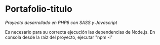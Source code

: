 # Portafolio-titulo

*Proyecto desarrollado en PHP8 con SASS y Javascript*

Es necesario para su correcta ejecución las dependencias de Node.js. En consola desde la raíz del proyecto, ejecutar "npm -i"
